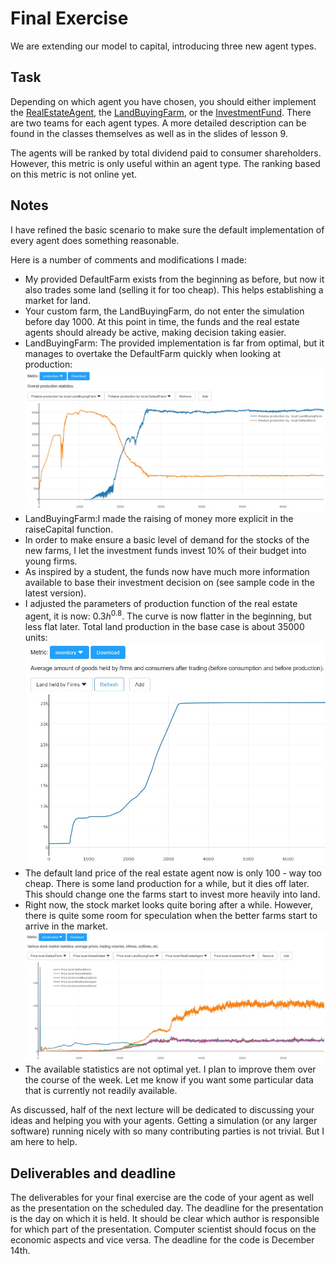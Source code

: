 # Final Exercise

We are extending our model to capital, introducing three new agent types.

## Task

Depending on which agent you have chosen, you should either implement the [RealEstateAgent](../src/com/agentecon/exercise9/RealEstateAgent.java), the
[LandBuyingFarm](../src/com/agentecon/exercise9/LandBuyingFarm.java), or the [InvestmentFund](../src/com/agentecon/exercise9/InvestmentFund.java). There are two teams for each agent types. A more detailed description can be found in the classes themselves as well as in the slides of lesson 9.

The agents will be ranked by total dividend paid to consumer shareholders. However, this metric is only useful within an agent type. The ranking based on this metric is not online yet.

## Notes

I have refined the basic scenario to make sure the default implementation of every agent does something reasonable.

Here is a number of comments and modifications I made:

* My provided DefaultFarm exists from the beginning as before, but now it also trades some land (selling it for too cheap). This helps establishing a market for land.
* Your custom farm, the LandBuyingFarm, do not enter the simulation before day 1000. At this point in time, the funds and the real estate agents should already be active, making decision taking easier.
* LandBuyingFarm: The provided implementation is far from optimal, but it manages to overtake the DefaultFarm quickly when looking at production:
![production](images/ex9-production.jpg "Production")
* LandBuyingFarm:I made the raising of money more explicit in the raiseCapital function.
* In order to make ensure a basic level of demand for the stocks of the new farms, I let the investment funds invest 10% of their budget into young firms.
* As inspired by a student, the funds now have much more information available to base their investment decision on (see sample code in the latest version).
* I adjusted the parameters of production function of the real estate agent, it is now: $0.3 h^{0.8}$. The curve is now flatter in the beginning, but less flat later. Total land production in the base case is about 35000 units:
![land](images/ex9-land.jpg "Land")
* The default land price of the real estate agent now is only 100 - way too cheap. There is some land production for a while, but it dies off later. This should change one the farms start to invest more heavily into land.
* Right now, the stock market looks quite boring after a while. However, there is quite some room for speculation when the better farms start to arrive in the market.
![stocks](images/ex9-stocks.jpg "Stock Market")
* The available statistics are not optimal yet. I plan to improve them over the course of the week. Let me know if you want some particular data that is currently not readily available.

As discussed, half of the next lecture will be dedicated to discussing your ideas and helping you with your agents. Getting a simulation (or any larger software) running nicely with so many contributing parties is not trivial. But I am here to help.

## Deliverables and deadline

The deliverables for your final exercise are the code of your agent as well as the presentation on the scheduled day. The deadline for the presentation is the day on which it is held. It should be clear which author is responsible for which part of the presentation. Computer scientist should focus on the economic aspects and vice versa. The deadline for the code is December 14th.
